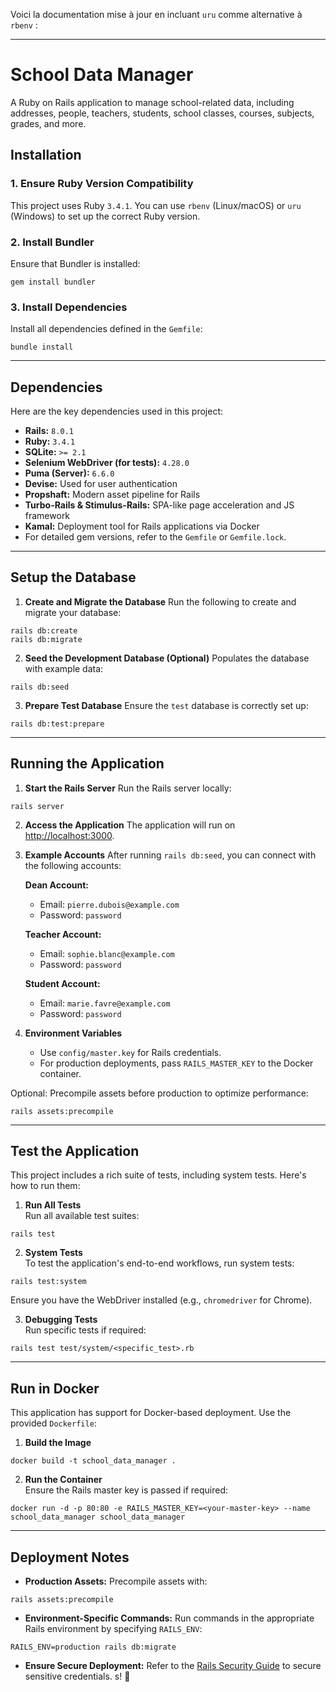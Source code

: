 Voici la documentation mise à jour en incluant `uru` comme alternative à `rbenv` :

---

# **School Data Manager**

A Ruby on Rails application to manage school-related data, including addresses, people, teachers, students, school classes, courses, subjects, grades, and more.

## **Installation**

### 1. **Ensure Ruby Version Compatibility**
This project uses Ruby `3.4.1`. You can use `rbenv` (Linux/macOS) or `uru` (Windows) to set up the correct Ruby version.

### 2. **Install Bundler**
Ensure that Bundler is installed:
```shell
gem install bundler
```

### 3. **Install Dependencies**
Install all dependencies defined in the `Gemfile`:
```shell script
bundle install
```

---

## **Dependencies**

Here are the key dependencies used in this project:

- **Rails:** `8.0.1`
- **Ruby:** `3.4.1`
- **SQLite:** `>= 2.1`
- **Selenium WebDriver (for tests):** `4.28.0`
- **Puma (Server):** `6.6.0`
- **Devise:** Used for user authentication
- **Propshaft:** Modern asset pipeline for Rails
- **Turbo-Rails & Stimulus-Rails:** SPA-like page acceleration and JS framework
- **Kamal:** Deployment tool for Rails applications via Docker
- For detailed gem versions, refer to the `Gemfile` or `Gemfile.lock`.

---

## **Setup the Database**

1. **Create and Migrate the Database**
   Run the following to create and migrate your database:
```shell script
rails db:create
rails db:migrate
```

2. **Seed the Development Database (Optional)**
   Populates the database with example data:
```shell script
rails db:seed
```

3. **Prepare Test Database**
   Ensure the `test` database is correctly set up:
```shell script
rails db:test:prepare
```

---

## **Running the Application**

1. **Start the Rails Server**
   Run the Rails server locally:
```shell script
rails server
```

2. **Access the Application**
   The application will run on [http://localhost:3000](http://localhost:3000).

3. **Example Accounts**
   After running `rails db:seed`, you can connect with the following accounts:

   **Dean Account:**
   - Email: `pierre.dubois@example.com`
   - Password: `password`

   **Teacher Account:**
   - Email: `sophie.blanc@example.com`
   - Password: `password`

   **Student Account:**
   - Email: `marie.favre@example.com`
   - Password: `password`

4. **Environment Variables**
    - Use `config/master.key` for Rails credentials.
    - For production deployments, pass `RAILS_MASTER_KEY` to the Docker container.

Optional: Precompile assets before production to optimize performance:
```shell script
rails assets:precompile
```

---

## **Test the Application**

This project includes a rich suite of tests, including system tests. Here's how to run them:

1. **Run All Tests**  
   Run all available test suites:
```shell script
rails test
```

2. **System Tests**  
   To test the application's end-to-end workflows, run system tests:
```shell script
rails test:system
```

Ensure you have the WebDriver installed (e.g., `chromedriver` for Chrome).

3. **Debugging Tests**  
   Run specific tests if required:
```shell script
rails test test/system/<specific_test>.rb
```

---

## **Run in Docker**

This application has support for Docker-based deployment. Use the provided `Dockerfile`:

1. **Build the Image**
```shell script
docker build -t school_data_manager .
```

2. **Run the Container**  
   Ensure the Rails master key is passed if required:
```shell script
docker run -d -p 80:80 -e RAILS_MASTER_KEY=<your-master-key> --name school_data_manager school_data_manager
```

---

## **Deployment Notes**

- **Production Assets:** Precompile assets with:
```shell script
rails assets:precompile
```
- **Environment-Specific Commands:** Run commands in the appropriate Rails environment by specifying `RAILS_ENV`:
```shell script
RAILS_ENV=production rails db:migrate
```

- **Ensure Secure Deployment:**
  Refer to the [Rails Security Guide](https://guides.rubyonrails.org/security.html) to secure sensitive credentials. s! 🚀
